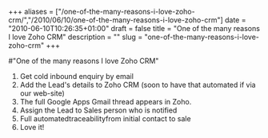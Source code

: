 +++
aliases = ["/one-of-the-many-reasons-i-love-zoho-crm/","/2010/06/10/one-of-the-many-reasons-i-love-zoho-crm"]
date = "2010-06-10T10:26:35+01:00"
draft = false
title = "One of the many reasons I love Zoho CRM"
description = ""
slug = "one-of-the-many-reasons-i-love-zoho-crm"
+++

#"One of the many reasons I love Zoho CRM"


 <ol><li>Get cold inbound enquiry by email</li><li>Add the Lead&#39;s details to Zoho CRM (soon to have that automated if via our web-site)</li><li>The full Google Apps Gmail thread appears in Zoho.</li><li>Assign the Lead to Sales person who is notified</li> <li>Full automatedtraceabilityfrom initial contact to sale</li><li>Love it!</li></ol>
 